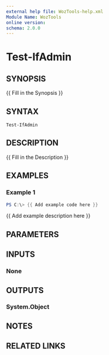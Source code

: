 ```yaml
---
external help file: WozTools-help.xml
Module Name: WozTools
online version:
schema: 2.0.0
---
```


# Test-IfAdmin

## SYNOPSIS
{{ Fill in the Synopsis }}

## SYNTAX

```
Test-IfAdmin
```

## DESCRIPTION
{{ Fill in the Description }}

## EXAMPLES

### Example 1
```powershell
PS C:\> {{ Add example code here }}
```

{{ Add example description here }}

## PARAMETERS

## INPUTS

### None

## OUTPUTS

### System.Object
## NOTES

## RELATED LINKS
